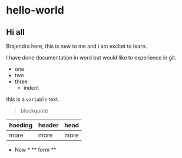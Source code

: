 # hello-world

## Hi all

Brajendra here, this is new to me and i am excitet to learn.

I have done documentation in word but would like to experience in git.

- one
- two
- three
  - indent
  
this is a `variable` text.
  
> blockquote
  
  | haeding | header | head |
  | --- | --- | --- |
  | more | more | more |
  
* New * ** form **
